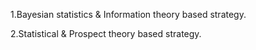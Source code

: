 1.Bayesian statistics & Information theory based strategy.

2.Statistical & Prospect theory based strategy.